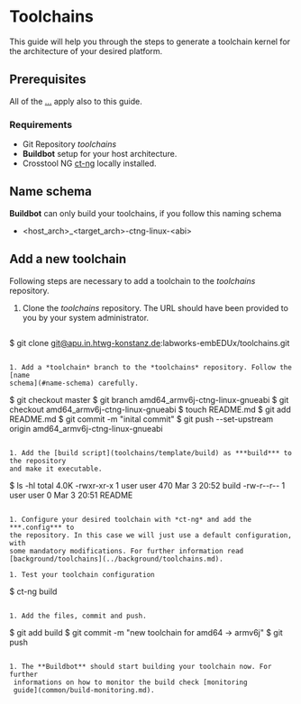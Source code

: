 # Toolchains
This guide will help you through the steps to generate a toolchain kernel for
the architecture of your desired platform.

## Prerequisites
All of the [...]() apply also to this guide.

### Requirements
* Git Repository *toolchains*
* **Buildbot** setup for your host architecture.
* Crosstool NG [ct-ng](http://crosstool-ng.org/) locally installed.

## Name schema
**Buildbot** can only build your toolchains, if you follow this naming schema

* <host\_arch\>\_<target\_arch\>-ctng-linux-<abi\>

## Add a new toolchain
Following steps are necessary to add a toolchain to the *toolchains* repository.

1. Clone the *toolchains* repository. The URL should have been provided to you
   by your system administrator.
   ```
$ git clone git@apu.in.htwg-konstanz.de:labworks-embEDUx/toolchains.git
   ```
 
1. Add a *toolchain* branch to the *toolchains* repository. Follow the [name
   schema](#name-schema) carefully.
   ```
$ git checkout master
$ git branch amd64_armv6j-ctng-linux-gnueabi
$ git checkout amd64_armv6j-ctng-linux-gnueabi 
$ touch README.md
$ git add README.md
$ git commit -m "inital commit"
$ git push --set-upstream origin amd64_armv6j-ctng-linux-gnueabi
   ```

1. Add the [build script](toolchains/template/build) as ***build*** to the repository
   and make it executable.
   ```
$ ls -hl
total 4.0K
-rwxr-xr-x 1 user user 470 Mar  3 20:52 build
-rw-r--r-- 1 user user   0 Mar  3 20:51 README
   ```

1. Configure your desired toolchain with *ct-ng* and add the ***.config*** to
   the repository. In this case we will just use a default configuration, with
   some mandatory modifications. For further information read
   [background/toolchains](../background/toolchains.md).

1. Test your toolchain configuration
   ```
   $ ct-ng build
   ```

1. Add the files, commit and push. 
   ```
$ git add build
$ git commit -m "new toolchain for amd64 -> armv6j"
$ git push 
  ```

1. The **Buildbot** should start building your toolchain now. For further
   informations on how to monitor the build check [monitoring
   guide](common/build-monitoring.md).


